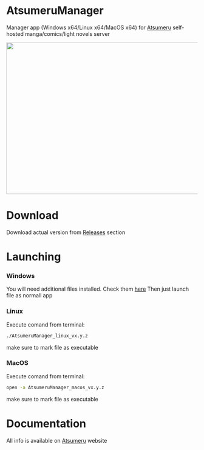 # AtsumeruManager

Manager app (Windows x64/Linux x64/MacOS x64) for [Atsumeru](https://github.com/AtsumeruDev/Atsumeru) self-hosted manga/comics/light novels server

<p align="center">
  <img width="625" height="399" src="https://raw.githubusercontent.com/AtsumeruDev/AtsumeruManager/main/atsumeru_manager_app.png">
</p>

# Download

Download actual version from [Releases](https://github.com/AtsumeruDev/AtsumeruManager/releases) section

# Launching

### Windows
You will need additional files installed. Check them [here](https://atsumeru.xyz/installation/#additional-required-applications)
Then just launch file as normall app

### Linux
Execute comand from terminal:
```bash
./AtsumeruManager_linux_vx.y.z
```
make sure to mark file as executable

### MacOS
Execute comand from terminal:
```bash
open -a AtsumeruManager_macos_vx.y.z
```
make sure to mark file as executable

# Documentation 

All info is available on [Atsumeru](https://atsumeru.xyz) website
